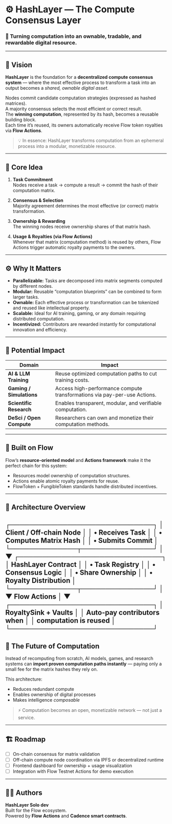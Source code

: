# ⚙️ HashLayer — The Compute Consensus Layer

### 🧠 Turning computation into an ownable, tradable, and rewardable digital resource.

---

## 🚀 Vision

**HashLayer** is the foundation for a **decentralized compute consensus system** — where the most effective process to transform a task into an output becomes a *shared, ownable digital asset*.

Nodes commit candidate computation strategies (expressed as hashed matrices).  
A majority consensus selects the most efficient or correct result.  
The **winning computation**, represented by its hash, becomes a reusable building block.  
Each time it’s reused, its owners automatically receive Flow token royalties via **Flow Actions**.

> 💡 In essence: HashLayer transforms computation from an ephemeral process into a modular, monetizable resource.

---

## 🧩 Core Idea

1. **Task Commitment**  
   Nodes receive a task → compute a result → commit the hash of their computation matrix.

2. **Consensus & Selection**  
   Majority agreement determines the most effective (or correct) matrix transformation.

3. **Ownership & Rewarding**  
   The winning nodes receive ownership shares of that matrix hash.

4. **Usage & Royalties (via Flow Actions)**  
   Whenever that matrix (computation method) is reused by others, Flow Actions trigger automatic royalty payments to the owners.

---

## ⚙️ Why It Matters

- **Parallelizable:** Tasks are decomposed into matrix segments computed by different nodes.  
- **Modular:** Reusable “computation blueprints” can be combined to form larger tasks.  
- **Ownable:** Each effective process or transformation can be tokenized and reused like intellectual property.  
- **Scalable:** Ideal for AI training, gaming, or any domain requiring distributed computation.  
- **Incentivized:** Contributors are rewarded instantly for computational innovation and efficiency.

---

## 🔬 Potential Impact

| Domain | Impact |
|---------|--------|
| **AI & LLM Training** | Reuse optimized computation paths to cut training costs. |
| **Gaming / Simulations** | Access high-performance compute transformations via pay-per-use Actions. |
| **Scientific Research** | Enables transparent, modular, and verifiable computation. |
| **DeSci / Open Compute** | Researchers can own and monetize their computation methods. |

---

## 🔗 Built on Flow

Flow’s **resource-oriented model** and **Actions framework** make it the perfect chain for this system:
- Resources model ownership of computation structures.
- Actions enable atomic royalty payments for reuse.
- FlowToken + FungibleToken standards handle distributed incentives.

---

## 🧱 Architecture Overview
┌──────────────────────────────┐
│   Client / Off-chain Node    │
│   • Receives Task            │
│   • Computes Matrix Hash     │
│   • Submits Commit           │
└──────────────┬───────────────┘
│
▼
┌──────────────────────────────┐
│    HashLayer Contract        │
│   • Task Registry            │
│   • Consensus Logic          │
│   • Share Ownership          │
│   • Royalty Distribution     │
└──────────────┬───────────────┘
│
▼
Flow Actions
│
▼
┌──────────────────────────────┐
│     RoyaltySink + Vaults     │
│  Auto-pay contributors when  │
│  computation is reused       │
└──────────────────────────────┘
---

## 🧬 The Future of Computation

Instead of recomputing from scratch, AI models, games, and research systems can **import proven computation paths instantly** — paying only a small fee for the matrix hashes they rely on.

This architecture:
- Reduces redundant compute  
- Enables ownership of digital processes  
- Makes intelligence *composable*

> ⚡️ Computation becomes an open, monetizable network — not just a service.

---

## 🏗 Roadmap

- [ ] On-chain consensus for matrix validation  
- [ ] Off-chain compute node coordination via IPFS or decentralized runtime  
- [ ] Frontend dashboard for ownership + usage visualization  
- [ ] Integration with Flow Testnet Actions for demo execution  

---

## 🧑‍💻 Authors

**HashLayer Solo dev**  
Built for the Flow ecosystem.  
Powered by **Flow Actions** and **Cadence smart contracts**.  

